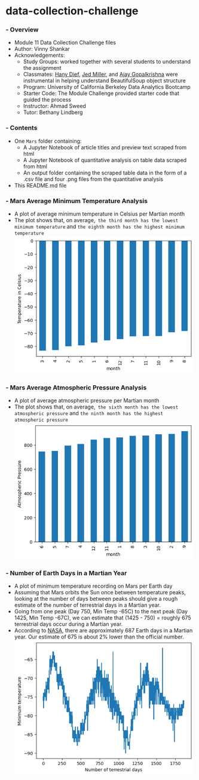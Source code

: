 # data-collection-challenge
### - Overview
- Module 11 Data Collection Challenge files
- Author: Vinny Shankar
- Acknowledgements:
    - Study Groups: worked together with several students to understand the assignment
    - Classmates: [Hany Dief](https://github.com/hanydief), [Jed Miller](https://github.com/Jed-Miller), and [Ajay Gopalkrishna](https://github.com/ajoyg) were instrumental in helping understand BeautifulSoup object structure
    - Program: University of California Berkeley Data Analytics Bootcamp
    - Starter Code: The Module Challenge provided starter code that guided the process
    - Instructor: Ahmad Sweed
    - Tutor: Bethany Lindberg
### - Contents
- One `Mars` folder containing:
    * A Jupyter Notebook of article titles and preview text scraped from html
    * A Jupyter Notebook of quantitative analysis on table data scraped from html
    * An output folder containing the scraped table data in the form of a .csv file and four .png files from the quantitative analysis
- This README.md file
### - Mars Average Minimum Temperature Analysis
* A plot of average minimum temperature in Celsius per Martian month            
* The plot shows that, on average,` the third month has the lowest minimum temperature` and `the eighth month has the highest minimum temperature`          
![temp](Mars/outputs/avg_temp_month_sorted.png "Min Temp by Month")
### - Mars Average Atmospheric Pressure Analysis
* A plot of average atmospheric pressure per Martian month
* The plot shows that, on average,` the sixth month has the lowest atmospheric pressure` and `the ninth month has the highest atmospheric pressure`
![pressure](Mars/outputs/avg_pressure_month_sorted.png "Avg Pressure by Month")
### - Number of Earth Days in a Martian Year
- A plot of minimum temperature recording on Mars per Earth day
- Assuming that Mars orbits the Sun once between temperature peaks, looking at the number of days between peaks should give a rough estimate of the number of terrestrial days in a Martian year.
- Going from one peak (Day 750, Min Temp -65C) to the next peak (Day 1425, Min Temp -67C), we can estimate that (1425 - 750) = roughly 675 terrestrial days occur during a Martian year.
- According to [NASA](https://mars.nasa.gov/resources/21392/mars-in-a-minute-how-long-is-a-year-on-mars/), there are approximately 687 Earth days in a Martian year. Our estimate of 675 is about 2% lower than the official number.            
![days](Mars/outputs/terrestrial_days.png "Minimum Temperature per Earth Day")
